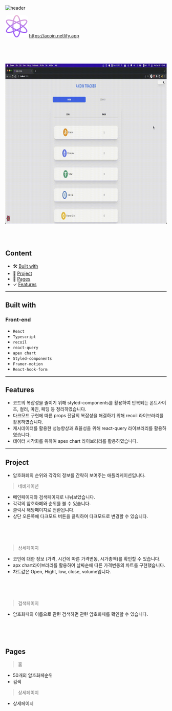 ![header](https://capsule-render.vercel.app/api?type=wave&color=auto&height=400&section=header&text=ACoin&fontSize=70)

<div>
    <div>
      <img style="border-radius:10px" height="70" src="./src/image/logo.png" />  
      <a display="block" href="https://acoin.netlify.app" >
      https://acoin.netlify.app
    </a>
    </div>
    <br />
</div>

<br /><br />

  <img height="500" src="./preview/acoin-preview.gif" />

<br /><br />

## Content

- 🛠 [Built with](#built-with)
- 🚀 [Project](#project)
- 📖 [Pages](#pages)
- ✓ [Features](#features)

---

## Built with

### Front-end

- `React`
- `Typescript`
- `recoil`
- `react-query`
- `apex chart`
- `Styled-components`
- `Framer-motion`
- `React-hook-form`

---

## Features

- 코드의 복잡성을 줄이기 위해 styled-components를 활용하여 반복되는 폰트사이즈, 컬러, 마진, 페딩 등 정리하였습니다.
- 다크모드 구현에 따른 props 전달의 복잡성을 해결하기 위해 recoil 라이브러리를 활용하였습니다.
- 캐시데이터를 활용한 성능향상과 효율성을 위해 react-query 라이브러리를 활용하였습니다.
- 데이터 시각화를 위하여 apex chart 라이브러리를 활용하였습니다.

---

## Project

- 암호화폐의 순위와 각각의 정보를 간략히 보여주는 애플리케이션입니다.
  <br />

> 네비게이션

- 메인페이지와 검색페이지로 나눠보았습니다.
- 각각의 암호화폐와 순위를 볼 수 있습니다.
- 클릭시 해당페이지로 전환됩니다.
- 상단 오른쪽에 다크모드 버튼을 클릭하여 다크모드로 변경할 수 있습니다.

<br />
<br /><br />

> 상세페이지

- 코인에 대한 정보 (가격, 시간에 따른 가격변동, 시가총액)를 확인할 수 있습니다.
- apx chart라이브러리를 활용하여 날짜순에 따른 가격변동의 차트를 구현했습니다.
- 차트값은 Open, Hight, low, close, volume입니다.

<br />
<br /><br />

> 검색페이지

- 암호화페의 이름으로 관련 검색하면 관련 암호화페를 확인할 수 있습니다.

<br />
<br /><br />

## Pages

> 홈

- 50개의 암호화페순위
- 검색

> 상세페이지

- 상세페이지

<br><br/>
